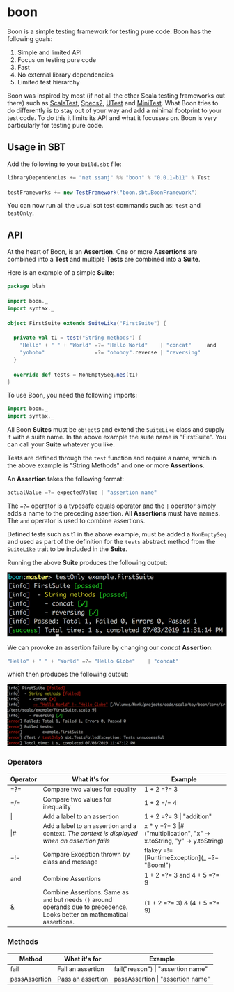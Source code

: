 # boon #

Boon is a simple testing framework for testing pure code. Boon has the following goals:

1. Simple and limited API
1. Focus on testing pure code
1. Fast
1. No external library dependencies
1. Limited test hierarchy

Boon was inspired by most (if not all the other Scala testing frameworks out there) such as [ScalaTest](http://www.scalatest.org/), [Specs2](https://etorreborre.github.io/specs2/), [UTest](https://github.com/lihaoyi/utest) and [MiniTest](https://github.com/monix/minitest). What Boon tries to do differently is to stay out of your way and add a minimal footprint to your test code. To do this it limits its API and what it focusses on. Boon is very particularly for testing pure code.

## Usage in SBT ##

Add the following to your `build.sbt` file:

```scala
libraryDependencies += "net.ssanj" %% "boon" % "0.0.1-b11" % Test

testFrameworks += new TestFramework("boon.sbt.BoonFramework")
```

You can now run all the usual sbt test commands such as: `test` and `testOnly`.

## API ##

At the heart of Boon, is an **Assertion**. One or more **Assertions** are combined into a **Test** and multiple **Tests** are combined into a **Suite**.

Here is an example of a simple **Suite**:

```scala
package blah

import boon._
import syntax._

object FirstSuite extends SuiteLike("FirstSuite") {

  private val t1 = test("String methods") {
    "Hello" + " " + "World" =?= "Hello World"    | "concat"     and
    "yohoho"                =?= "ohohoy".reverse | "reversing"
  }

  override def tests = NonEmptySeq.nes(t1)
}
```

To use Boon, you need the following imports:

```scala
import boon._
import syntax._
```

All Boon **Suites** must be `object`s and extend the `SuiteLike` class and supply it with a suite name. In the above example the suite name is "FirstSuite". You can call your **Suite** whatever you like.

Tests are defined through the `test` function and require a name, which in the above example is "String Methods" and one or more **Assertions**.

An **Assertion** takes the following format:

```scala
actualValue =?= expectedValue | "assertion name"
```

The `=?=` operator is a typesafe equals operator and the `|` operator simply adds a name to the preceding assertion. All **Assertions** must have names. The `and` operator is used to combine assertions.

Defined tests such as t1 in the above example, must be added a `NonEmptySeq` and used as part of the definition for the `tests` abstract method from the `SuiteLike` trait to be included in the **Suite**.

Running the above **Suite** produces the following output:

![boon-output](images/boon-first-suite.png)

We can provoke an assertion failure by changing our *concat* **Assertion**:

```scala
"Hello" + " " + "World" =?= "Hello Globe"    | "concat"
```

which then produces the following output:

![failure-output](images/boon-first-failure.png)


### Operators ###

| Operator  | What it's for | Example |
| ------------- | ------------- | ------------- |
| =?=  | Compare two values for equality  | 1 + 2 =?= 3 |
| =/=  | Compare two values for inequality  | 1 + 2 =/= 4 |
| \\|   | Add a label to an assertion | 1 + 2 =?= 3 \\| "addition" |
| \\|#   | Add a label to an assertion and a context. *The context is displayed when an assertion fails* | x * y =?= 3 \\|#("multiplication", "x" -> x.toString, "y" -> y.toString)  |
| =!=  | Compare Exception thrown by class and message | flakey =!=[RuntimeException](_ =?= "Boom!") |
| and  | Combine Assertions | 1 + 2 =?= 3 and 4 + 5 =?= 9 |
| &  | Combine Assertions. Same as `and` but needs `()` around operands due to precedence. Looks better on mathematical assertions. | (1 + 2 =?= 3) & (4 + 5 =?= 9) |

### Methods ###

| Method  | What it's for | Example |
| ------------- | ------------- | ------------- |
| fail | Fail an assertion | fail("reason") \| "assertion name" |
| passAssertion | Pass an assertion | passAssertion \| "assertion name" |


